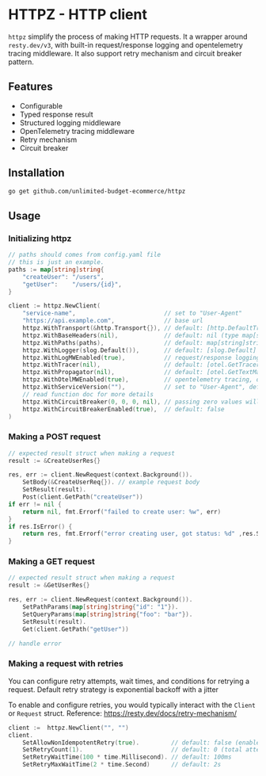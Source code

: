 # HTTPZ - HTTP client

`httpz` simplify the process of making HTTP requests. It a wrapper around `resty.dev/v3`, with built-in request/response logging and opentelemetry tracing middleware. It also support retry mechanism and circuit breaker pattern.

## Features

- Configurable
- Typed response result
- Structured logging middleware
- OpenTelemetry tracing middleware
- Retry mechanism
- Circuit breaker

## Installation

```sh
go get github.com/unlimited-budget-ecommerce/httpz
```

## Usage

### Initializing httpz

```go
// paths should comes from config.yaml file
// this is just an example.
paths := map[string]string{
	"createUser": "/users",
	"getUser":    "/users/{id}",
}

client := httpz.NewClient(
	"service-name",                         // set to "User-Agent"
	"https://api.example.com",              // base url
	httpz.WithTransport(&http.Transport{}), // default: [http.DefaultTransport]
	httpz.WithBaseHeaders(nil),             // default: nil (type map[string]string)
	httpz.WithPaths(paths),                 // default: map[string]string{}
	httpz.WithLogger(slog.Default()),       // default: [slog.Default]
	httpz.WithLogMWEnabled(true),           // request/response logging, default: false
	httpz.WithTracer(nil),                  // default: [otel.GetTracerProvider]
	httpz.WithPropagator(nil),              // default: [otel.GetTextMapPropagator]
	httpz.WithOtelMWEnabled(true),          // opentelemetry tracing, default: false
	httpz.WithServiceVersion(""),           // set to "User-Agent", default: ""
	// read function doc for more details
	httpz.WithCircuitBreaker(0, 0, 0, nil), // passing zero values will result to default values: 10s, 3, 1, Status Code 500 and above
	httpz.WithCircuitBreakerEnabled(true),  // default: false
)
```

### Making a POST request

```go
// expected result struct when making a request
result := &CreateUserRes{}

res, err := client.NewRequest(context.Background()).
	SetBody(&CreateUserReq{}). // example request body
	SetResult(result).
	Post(client.GetPath("createUser"))
if err != nil {
	return nil, fmt.Errorf("failed to create user: %w", err)
}
if res.IsError() {
	return res, fmt.Errorf("error creating user, got status: %d" ,res.StatusCode())
}
```

### Making a GET request

```go
// expected result struct when making a request
result := &GetUserRes{}

res, err := client.NewRequest(context.Background()).
	SetPathParams(map[string]string{"id": "1"}).
	SetQueryParams(map[string]string{"foo": "bar"}).
	SetResult(result).
	Get(client.GetPath("getUser"))

// handle error
```

### Making a request with retries

You can configure retry attempts, wait times, and conditions for retrying a request. Default retry strategy is exponential backoff with a jitter

To enable and configure retries, you would typically interact with the `Client` or `Request` struct. Reference: https://resty.dev/docs/retry-mechanism/

```go
client :=  httpz.NewClient("", "")
client.
	SetAllowNonIdempotentRetry(true).         // default: false (enable retry for POST request)
	SetRetryCount(1).                         // default: 0 (total attempt = initial attempt + retry count)
	SetRetryWaitTime(100 * time.Millisecond). // default: 100ms
	SetRetryMaxWaitTime(2 * time.Second)      // default: 2s
```
